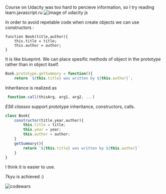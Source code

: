 Course on Udacity was too hard to percieve information, so I try reading learn.javascript.ru 
![image of udacity js](https://github.com/yulyasystem/kottans-frontend/blob/master/8%20oop/udacity_oop.png) 

In order to avoid repetable code when create objects we can use constructors : 

```
function Book(title,author){
    this.title = title;
    this.author = author;
}
```
It is like blueprint. We can place spesific methods of object in the prototype rather than in object itself.

```javascript
Book.prototype.getSummary = function(){
    return `${this.title} was written by ${this.author}`;
```
Inheritance is realized as 
```js
 function.call(thisArg, arg1, arg2, ...)
  ```
*ES6 classes* support prototype inheritance, constructors, calls. 

```js
class Book{
    constructor(title,year,author){
        this.title = title;
        this.year = year;
        this.author = author;
    }
    getSummary(){
        return `${this.title} was written by ${this.author}`
    }
}
```
I think  it is easier to use. 

7kyu is achieved :) 

![codewars](https://github.com/yulyasystem/kottans-frontend/blob/master/8%20oop/7kyu.png) 

